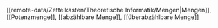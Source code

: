 [[remote-data/Zettelkasten/Theoretische Informatik/Mengen|Mengen]], [[Potenzmenge]], [[abzählbare Menge]], [[überabzählbare Menge]]